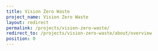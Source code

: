 ```yaml
---
title: Vision Zero Waste
project_name: Vision Zero Waste
layout: redirect
permalink: /projects/vision-zero-waste/
redirect_to: /projects/vision-zero-waste/about/overview
position: 0
---
```

